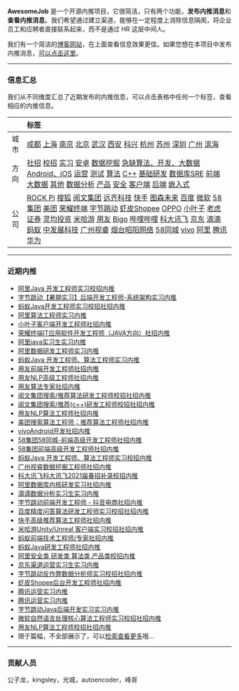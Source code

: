 
 

**AwesomeJob** 是一个开源内推项目，它很简洁，只有两个功能，**发布内推消息**和**查看内推消息**。我们希望通过建立渠道，能够在一定程度上消除信息隔阂，将企业员工和应聘者直接联系起来，而不是通过 HR 这层中间人。

我们有一个简洁的[博客网站](https://awesomejob.gitee.io/)，在上面查看信息效果更佳。如果您想在本项目中发布内推消息，[可以点击这里](https://wj.qq.com/s2/8043669/40c0)。


--- 
### 信息汇总

我们从不同维度汇总了近期发布的内推信息，可以点击表格中任何一个标签，查看相应的内推信息。

||标签|
|:---:|:---|
|城市|[成都](https://awesomejob.gitee.io/tags/成都)	[上海](https://awesomejob.gitee.io/tags/上海)	[南京](https://awesomejob.gitee.io/tags/南京)	[北京](https://awesomejob.gitee.io/tags/北京)	[武汉](https://awesomejob.gitee.io/tags/武汉)	[西安](https://awesomejob.gitee.io/tags/西安)	[科兴](https://awesomejob.gitee.io/tags/科兴)	[杭州](https://awesomejob.gitee.io/tags/杭州)	[苏州](https://awesomejob.gitee.io/tags/苏州)	[深圳](https://awesomejob.gitee.io/tags/深圳)	[广州](https://awesomejob.gitee.io/tags/广州)	[滨海](https://awesomejob.gitee.io/tags/滨海)|
|方向|[社招](https://awesomejob.gitee.io/series/社招)	[校招](https://awesomejob.gitee.io/series/校招)	[实习](https://awesomejob.gitee.io/series/实习)	[安卓](https://awesomejob.gitee.io/categories/安卓)	[数据挖掘](https://awesomejob.gitee.io/categories/数据挖掘)	[急缺算法、开发、大数据](https://awesomejob.gitee.io/categories/急缺算法、开发、大数据)	[Android、iOS](https://awesomejob.gitee.io/categories/android、ios)	[运营](https://awesomejob.gitee.io/categories/运营)	[测试](https://awesomejob.gitee.io/categories/测试)	[算法](https://awesomejob.gitee.io/categories/算法)	[C++](https://awesomejob.gitee.io/categories/c++)	[基础研发](https://awesomejob.gitee.io/categories/基础研发)	[数据库SRE](https://awesomejob.gitee.io/categories/数据库sre)	[前端](https://awesomejob.gitee.io/categories/前端)	[大数据](https://awesomejob.gitee.io/categories/大数据)	[其他](https://awesomejob.gitee.io/categories/其他)	[数据分析](https://awesomejob.gitee.io/categories/数据分析)	[产品](https://awesomejob.gitee.io/categories/产品)	[安全](https://awesomejob.gitee.io/categories/安全)	[客户端](https://awesomejob.gitee.io/categories/客户端)	[后端](https://awesomejob.gitee.io/categories/后端)	[嵌入式](https://awesomejob.gitee.io/categories/嵌入式)|
|公司|[ROCK Pi](https://awesomejob.gitee.io/tags/rock-pi)	[搜狐](https://awesomejob.gitee.io/tags/搜狐)	[阅文集团](https://awesomejob.gitee.io/tags/阅文集团)	[远齐科技](https://awesomejob.gitee.io/tags/远齐科技)	[快手](https://awesomejob.gitee.io/tags/快手)	[图森未来](https://awesomejob.gitee.io/tags/图森未来)	[百度](https://awesomejob.gitee.io/tags/百度)	[微软](https://awesomejob.gitee.io/tags/微软)	[58集团](https://awesomejob.gitee.io/tags/58集团)	[美团](https://awesomejob.gitee.io/tags/美团)	[荣耀终端](https://awesomejob.gitee.io/tags/荣耀终端)	[字节跳动](https://awesomejob.gitee.io/tags/字节跳动)	[虾皮Shopee](https://awesomejob.gitee.io/tags/虾皮shopee)	[OPPO](https://awesomejob.gitee.io/tags/oppo)	[小叶子](https://awesomejob.gitee.io/tags/小叶子)	[老虎证券](https://awesomejob.gitee.io/tags/老虎证券)	[灵均投资](https://awesomejob.gitee.io/tags/灵均投资)	[米哈游](https://awesomejob.gitee.io/tags/米哈游)	[用友](https://awesomejob.gitee.io/tags/用友)	[Bigo](https://awesomejob.gitee.io/tags/bigo)	[哔哩哔哩](https://awesomejob.gitee.io/tags/哔哩哔哩)	[科大讯飞](https://awesomejob.gitee.io/tags/科大讯飞)	[京东](https://awesomejob.gitee.io/tags/京东)	[滴滴](https://awesomejob.gitee.io/tags/滴滴)	[蚂蚁](https://awesomejob.gitee.io/tags/蚂蚁)	[中发展科技](https://awesomejob.gitee.io/tags/中发展科技)	[广州视睿](https://awesomejob.gitee.io/tags/广州视睿)	[烟台昭阳网络](https://awesomejob.gitee.io/tags/烟台昭阳网络)	[58同城](https://awesomejob.gitee.io/tags/58同城)	[vivo](https://awesomejob.gitee.io/tags/vivo)	[阿里](https://awesomejob.gitee.io/tags/阿里)	[腾讯](https://awesomejob.gitee.io/tags/腾讯)	[华为](https://awesomejob.gitee.io/tags/华为)|
--- 

### 近期内推 
- [阿里Java 开发工程师实习校招内推](https://awesomejob.gitee.io/posts/jobs/job_83)
- [字节跳动【暑期实习】后端开发工程师-系统架构实习内推](https://awesomejob.gitee.io/posts/jobs/job_82)
- [蚂蚁Java开发工程师实习校招社招内推](https://awesomejob.gitee.io/posts/jobs/job_81)
- [阿里算法工程师实习内推](https://awesomejob.gitee.io/posts/jobs/job_80)
- [小叶子客户端开发工程师社招内推](https://awesomejob.gitee.io/posts/jobs/job_79)
- [荣耀终端IT应用软件开发工程师（JAVA方向）社招内推](https://awesomejob.gitee.io/posts/jobs/job_78)
- [阿里java实习生实习内推](https://awesomejob.gitee.io/posts/jobs/job_77)
- [阿里数据研发工程师实习内推](https://awesomejob.gitee.io/posts/jobs/job_76)
- [蚂蚁Java 开发工程师、算法工程师实习内推](https://awesomejob.gitee.io/posts/jobs/job_75)
- [用友前端开发工程师社招内推](https://awesomejob.gitee.io/posts/jobs/job_74)
- [用友NLP高级工程师社招内推](https://awesomejob.gitee.io/posts/jobs/job_73)
- [用友算法专家社招内推](https://awesomejob.gitee.io/posts/jobs/job_72)
- [阅文集团搜索/推荐算法研发工程师校招社招内推](https://awesomejob.gitee.io/posts/jobs/job_71)
- [阅文集团搜索/推荐(c++)研发工程师校招社招内推](https://awesomejob.gitee.io/posts/jobs/job_70)
- [用友NLP算法工程师社招内推](https://awesomejob.gitee.io/posts/jobs/job_69)
- [美团搜索算法工程师；推荐算法工程师社招内推](https://awesomejob.gitee.io/posts/jobs/job_68)
- [vivoAndroid开发社招内推](https://awesomejob.gitee.io/posts/jobs/job_67)
- [58集团58同城-前端高级开发工程师社招内推](https://awesomejob.gitee.io/posts/jobs/job_66)
- [58集团前端高级开发工程师社招内推](https://awesomejob.gitee.io/posts/jobs/job_65)
- [蚂蚁Java 开发工程师、算法工程师实习校招内推](https://awesomejob.gitee.io/posts/jobs/job_64)
- [广州视睿数据挖掘工程师社招内推](https://awesomejob.gitee.io/posts/jobs/job_63)
- [科大讯飞科大讯飞2021届春招补录校招内推](https://awesomejob.gitee.io/posts/jobs/job_62)
- [阿里数据库内核研发实习社招内推](https://awesomejob.gitee.io/posts/jobs/job_61)
- [滴滴数据分析实习生实习内推](https://awesomejob.gitee.io/posts/jobs/job_60)
- [字节跳动前端开发工程师 - 抖音电商社招内推](https://awesomejob.gitee.io/posts/jobs/job_59)
- [百度精度问答算法研发工程师实习校招社招内推](https://awesomejob.gitee.io/posts/jobs/job_58)
- [快手高级推荐算法工程师社招内推](https://awesomejob.gitee.io/posts/jobs/job_57)
- [米哈游Unity/Unreal 客户端实习校招社招内推](https://awesomejob.gitee.io/posts/jobs/job_56)
- [蚂蚁前端技术工程师/专家社招内推](https://awesomejob.gitee.io/posts/jobs/job_55)
- [蚂蚁Java研发工程师社招内推](https://awesomejob.gitee.io/posts/jobs/job_54)
- [阿里安全类  研发类  算法类  产品类校招内推](https://awesomejob.gitee.io/posts/jobs/job_53)
- [京东渠道运营实习生实习内推](https://awesomejob.gitee.io/posts/jobs/job_52)
- [字节跳动反作弊数据分析师实习校招社招内推](https://awesomejob.gitee.io/posts/jobs/job_51)
- [虾皮Shopee后台开发工程师社招内推](https://awesomejob.gitee.io/posts/jobs/job_50)
- [腾讯运营实习内推](https://awesomejob.gitee.io/posts/jobs/job_49)
- [腾讯运营实习内推](https://awesomejob.gitee.io/posts/jobs/job_48)
- [字节跳动Java后端开发实习实习内推](https://awesomejob.gitee.io/posts/jobs/job_47)
- [微软自然语言处理核心算法工程师实习校招社招内推](https://awesomejob.gitee.io/posts/jobs/job_46)
- [用友NLP算法工程师校招社招内推](https://awesomejob.gitee.io/posts/jobs/job_45)
- 限于篇幅，不全部展示了，可以[检索查看更多](https://awesomejob.gitee.io/)哦...
--- 
### 贡献人员
公子龙，kingsley，光城，autoencoder，峰哥
